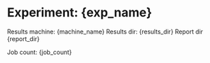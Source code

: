# Experiment: {exp_name}



Results machine: {machine_name}
Results dir: {results_dir}
Report dir {report_dir}

Job count: {job_count}
